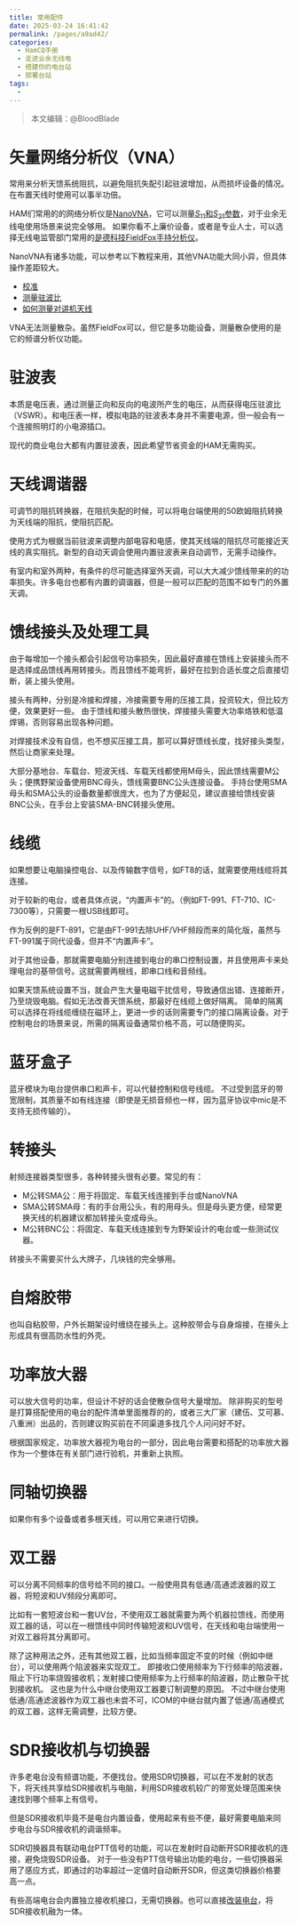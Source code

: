 ```yaml
---
title: 常用配件
date: 2025-03-24 16:41:42
permalink: /pages/a9ad42/
categories:
  - HamCQ手册
  - 走进业余无线电
  - 搭建你的电台站
  - 部署台站
tags:
  - 
---
```


> 本文编辑：@BloodBlade

# 矢量网络分析仪（VNA）

常用来分析天馈系统阻抗，以避免阻抗失配引起驻波增加，从而损坏设备的情况。在布置天线时使用可以事半功倍。

HAM们常用的的网络分析仪是[NanoVNA](https://github.com/ttrftech/NanoVNA)，它可以测量[$S_{11}$和$S_{21}$参数](/pages/bab5d6/)，对于业余无线电使用场景来说完全够用。
如果你看不上廉价设备，或者是专业人士，可以选择无线电监管部门常用的[是德科技FieldFox手持分析仪](https://www.keysight.com.cn/cn/zh/products/network-analyzers/fieldfox-handheld-rf-microwave-analyzers.html)。

NanoVNA有诸多功能，可以参考以下教程来用，其他VNA功能大同小异，但具体操作差距较大。

* [校准](https://www.bilibili.com/video/BV1ZR4y1E7oG/)
* [测量驻波比](https://www.bilibili.com/video/BV1544y1p7Tk/)
* [如何测量对讲机天线](https://www.bilibili.com/video/BV1d1421C7Wd/)

VNA无法测量散杂。虽然FieldFox可以，但它是多功能设备，测量散杂使用的是它的频谱分析仪功能。

# 驻波表

本质是电压表，通过测量正向和反向的电波所产生的电压，从而获得电压驻波比（VSWR）。和电压表一样，模拟电路的驻波表本身并不需要电源，但一般会有一个连接照明灯的小电源插口。

现代的商业电台大都有内置驻波表，因此希望节省资金的HAM无需购买。

# 天线调谐器

可调节的阻抗转换器，在阻抗失配的时候，可以将电台端使用的50欧姆阻抗转换为天线端的阻抗，使阻抗匹配。

使用方式为根据当前驻波来调整内部电容和电感，使其天线端的阻抗尽可能接近天线的真实阻抗。新型的自动天调会使用内置驻波表来自动调节，无需手动操作。

有室内和室外两种，有条件的尽可能选择室外天调，可以大大减少馈线带来的的功率损失。许多电台也都有内置的调谐器，但是一般可以匹配的范围不如专门的外置天调。

# 馈线接头及处理工具

由于每增加一个接头都会引起信号功率损失，因此最好直接在馈线上安装接头而不是选择成品馈线再用转接头。而且馈线不能弯折，最好在拉到合适长度之后直接切断，装上接头使用。

接头有两种，分别是冷接和焊接，冷接需要专用的压接工具，投资较大，但比较方便，效果更好一些。
由于馈线和接头散热很快，焊接接头需要大功率烙铁和低温焊锡，否则容易出现各种问题。

对焊接技术没有自信，也不想买压接工具，那可以算好馈线长度，找好接头类型，然后让商家来处理。

大部分基地台、车载台、短波天线、车载天线都使用M母头，因此馈线需要M公头；便携野架设备使用BNC母头，馈线需要BNC公头连接设备。
手持台使用SMA母头和SMA公头的设备数量都很庞大，也为了方便起见，建议直接给馈线安装BNC公头，在手台上安装SMA-BNC转接头使用。

# 线缆

如果想要让电脑操控电台、以及传输数字信号，如FT8的话，就需要使用线缆将其连接。

对于较新的电台，或者具体点说，“内置声卡”的。（例如FT-991、FT-710、IC-7300等），只需要一根USB线即可。

作为反例的是FT-891，它是由FT-991去除UHF/VHF频段而来的简化版，虽然与FT-991属于同代设备，但并不“内置声卡”。

对于其他设备，那就需要电脑分别连接到电台的串口控制设置，并且使用声卡来处理电台的基带信号。这就需要两根线，即串口线和音频线。

如果天馈系统设置不当，就会产生大量电磁干扰信号，导致通信出错、连接断开，乃至烧毁电脑。假如无法改善天馈系统，那最好在线缆上做好隔离。
简单的隔离可以选择在将线缆缠绕在磁环上，更进一步的话则需要专门的接口隔离设备。对于控制电台的场景来说，所需的隔离设备通常价格不高，可以随便购买。

# 蓝牙盒子

蓝牙模块为电台提供串口和声卡，可以代替控制和信号线缆。
不过受到蓝牙的带宽限制，其质量不如有线连接（即使是无损音频也一样，因为蓝牙协议中mic是不支持无损传输的）。

# 转接头

射频连接器类型很多，各种转接头很有必要。常见的有：
* M公转SMA公：用于将固定、车载天线连接到手台或NanoVNA
* SMA公转SMA母：有的手台用公头，有的用母头。但是母头更方便，经常更换天线的机器建议都加转接头变成母头。
* M公转BNC公：将固定、车载天线连接到专为野架设计的电台或一些测试仪器。

转接头不需要买什么大牌子，几块钱的完全够用。

# 自熔胶带

也叫自粘胶带，户外长期架设时缠绕在接头上。这种胶带会与自身熔接，在接头上形成具有很高防水性的外壳。

# 功率放大器

可以放大信号的功率，但设计不好的话会使散杂信号大量增加。
除非购买的型号是打算搭配使用的电台的配件清单里面推荐的的，或者三大厂家（建伍、艾可慕、八重洲）出品的，否则建议购买前在不同渠道多找几个人问问好不好。

根据国家规定，功率放大器视为电台的一部分，因此电台需要和搭配的功率放大器作为一个整体在有关部门进行验机，并重新上执照。

# 同轴切换器

如果你有多个设备或者多根天线，可以用它来进行切换。

# 双工器

可以分离不同频率的信号给不同的接口。一般使用具有低通/高通滤波器的双工器，将短波和UV频段分离即可。

比如有一套短波台和一套UV台，不使用双工器就需要为两个机器拉馈线，而使用双工器的话，可以在一根馈线中同时传输短波和UV信号，在天线和电台端使用一对双工器将其分离即可。

除了这种用法之外，还有其他双工器，比如当频率固定不变的时候（例如中继台），可以使用两个陷波器来实现双工。
即接收口使用频率为下行频率的陷波器，阻止下行功率烧毁接收机；发射接口使用频率为上行频率的陷波器，防止散杂干扰到接收机。
这也是为什么中继台使用双工器要订制调整的原因。
不过中继台使用低通/高通滤波器作为双工器也未尝不可，ICOM的中继台就内置了低通/高通模式的双工器，这样无需调整，比较方便。

# SDR接收机与切换器

许多老电台没有频谱功能，不便找台。使用SDR切换器，可以在不发射的状态下，将天线共享给SDR接收机与电脑，利用SDR接收机较广的带宽处理范围来快速找到哪个频率上有信号。

但是SDR接收机毕竟不是电台内置设备，使用起来有些不便，最好需要电脑来同步电台与SDR接收机的调谐频率。

SDR切换器具有联动电台PTT信号的功能，可以在发射时自动断开SDR接收机的连接，避免烧毁SDR设备。
对于一些没有PTT信号输出功能的电台，一些切换器采用了感应方式，即通过的功率超过一定值时自动断开SDR，但这类切换器价格要高一点。

有些高端电台会内置独立接收机接口，无需切换器。也可以直接[改装电台](/pages/fe2bc6/)，将SDR接收机融为一体。